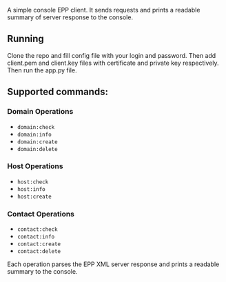 A simple console EPP client. It sends requests and prints a readable summary of server response to the console.

## Running
Clone the repo and fill config file with your login and password. Then add client.pem and client.key files with certificate and private key respectively. Then run the app.py file.

## Supported commands:

### Domain Operations
- `domain:check`  
- `domain:info`  
- `domain:create`  
- `domain:delete`  
### Host Operations
- `host:check`  
- `host:info`  
- `host:create`  
### Contact Operations
- `contact:check`
- `contact:info`  
- `contact:create`  
- `contact:delete`  

Each operation parses the EPP XML server response and prints a readable summary to the console.
